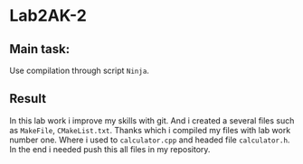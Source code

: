 # Lab2AK-2
## Main task:
Use compilation through script `Ninja`.
## Result
In this lab work i improve my skills with git. And i created a several files such as `MakeFile`, `CMakeList.txt`. Thanks which i compiled my files with lab work number one.
Where i used to `calculator.cpp` and headed file `calculator.h`. In the end i needed push this all files in my repository.
